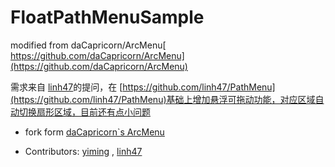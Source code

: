 # FloatPathMenuSample
modified from  daCapricorn/ArcMenu[ https://github.com/daCapricorn/ArcMenu](https://github.com/daCapricorn/ArcMenu)

需求来自 [linh47](https://github.com/linh47/PathMenu)的提问，在 [https://github.com/linh47/PathMenu](https://github.com/linh47/PathMenu)基础上增加悬浮可拖动功能，对应区域自动切换扇形区域，目前还有点小问题








 - fork form  [daCapricorn`s ArcMenu](https://github.com/daCapricorn/ArcMenu)

 - Contributors:
	[yiming](https://github.com/fanOfDemo)  , [linh47](https://github.com/linh47/PathMenu)